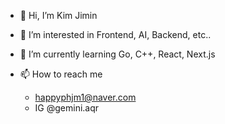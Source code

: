 - 👋 Hi, I’m Kim Jimin
- 👀 I’m interested in Frontend, AI, Backend, etc..
- 🌱 I’m currently learning Go, C++, React, Next.js

- 📫 How to reach me
  - happyphjm1@naver.com
  - IG @gemini.aqr

<!---
nowimseeingcashflow/nowimseeingcashflow is a ✨ special ✨ repository because its `README.md` (this file) appears on your GitHub profile.
You can click the Preview link to take a look at your changes.
--->
